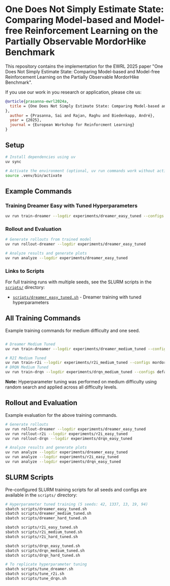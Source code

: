 # One Does Not Simply Estimate State: Comparing Model-based and Model-free Reinforcement Learning on the Partially Observable MordorHike Benchmark

This repository contains the implementation for the EWRL 2025 paper "One Does Not Simply Estimate State: Comparing Model-based and Model-free Reinforcement Learning on the Partially Observable MordorHike Benchmark".


If you use our work in you research or application, please cite us:

```bibtex
@article{prasanna-ewrl2024a,
  title = {One Does Not Simply Estimate State: Comparing Model-based and Model-free Reinforcement Learning on the Partially Observable MordorHike Benchmark
},
  author = {Prasanna, Sai and Rajan, Raghu and Biedenkapp, André},
  year = {2025},
  journal = {European Workshop for Reinforcment Learning}
}
```

## Setup

```bash
# Install dependencies using uv
uv sync

# Activate the environment (optional, uv run commands work without activation)
source .venv/bin/activate
```

## Example Commands

### Training Dreamer Easy with Tuned Hyperparameters

```bash
uv run train-dreamer --logdir experiments/dreamer_easy_tuned --configs mordorhike --seed 42 --task "gymnasium_mordor-hike-easy-v0" --batch_size 8 --dyn.rssm.deter 256 --dyn.rssm.hidden 85 --dyn.rssm.classes 11 --opt.lr 0.00023854151368141174 --run.train_ratio 262 --.*\\.units 165
```

### Rollout and Evaluation

```bash
# Generate rollouts from trained model
uv run rollout-dreamer --logdir experiments/dreamer_easy_tuned

# Analyze results and generate plots  
uv run analyze --logdir experiments/dreamer_easy_tuned
```

### Links to Scripts

For full training runs with multiple seeds, see the SLURM scripts in the [`scripts/`](scripts/) directory:
- [`scripts/dreamer_easy_tuned.sh`](scripts/dreamer_easy_tuned.sh) - Dreamer training with tuned hyperparameters

## All Training Commands 
Example training commands for medium difficulty and one seed.
```bash

# Dreamer Medium Tuned
uv run train-dreamer --logdir experiments/dreamer_medium_tuned --configs mordorhike --seed 42 --task "gymnasium_mordor-hike-medium-v0" --batch_size 8 --dyn.rssm.deter 256 --dyn.rssm.hidden 85 --dyn.rssm.classes 11 --opt.lr 0.00023854151368141174 --run.train_ratio 262 --.*\\.units 165

# R2I Medium Tuned
uv run train-r2i --logdir experiments/r2i_medium_tuned --configs mordorhike --seed 42 --task "gymnasium_mordor-hike-medium-v0" --batch_size 4 --rssm.deter 1024 --rssm.units 1024 --rssm.hidden 512 --ssm.n_layers 4 --model_opt.lr 0.00017958212993107736 --actor_opt.lr 0.0002341129438718781 --critic_opt.lr 0.0002341129438718781 --.*\\.units 1024 --.*\\.mlp_units 1024 --.*\\.mlp_layers 1 --run.train_ratio 457
# DRQN Medium Tuned
uv run train-drqn --logdir experiments/drqn_medium_tuned --configs defaults --seed 42 --env.name "mordor-hike-medium-v0" --train.batch_size 126 --train.epsilon 0.2389 --drqn.hidden_size 160 --train.learning_rate 0.00022516182798426598 --train.num_gradient_steps 13 --train.train_every 35 --train.target_period 280
```

**Note:** Hyperparameter tuning was performed on medium difficulty using random search and applied across all difficulty levels.

## Rollout and Evaluation
Example evaluation for the above training commands.
```bash
# Generate rollouts
uv run rollout-dreamer --logdir experiments/dreamer_easy_tuned
uv run rollout-r2i --logdir experiments/r2i_easy_tuned
uv run rollout-drqn --logdir experiments/drqn_easy_tuned

# Analyze results and generate plots
uv run analyze --logdir experiments/dreamer_easy_tuned
uv run analyze --logdir experiments/r2i_easy_tuned
uv run analyze --logdir experiments/drqn_easy_tuned
```

## SLURM Scripts

Pre-configured SLURM training scripts for all seeds and configs are available in the `scripts/` directory:

```bash
# Hyperparameter tuned training (5 seeds: 42, 1337, 13, 19, 94)
sbatch scripts/dreamer_easy_tuned.sh
sbatch scripts/dreamer_medium_tuned.sh
sbatch scripts/dreamer_hard_tuned.sh

sbatch scripts/r2i_easy_tuned.sh
sbatch scripts/r2i_medium_tuned.sh
sbatch scripts/r2i_hard_tuned.sh

sbatch scripts/drqn_easy_tuned.sh
sbatch scripts/drqn_medium_tuned.sh
sbatch scripts/drqn_hard_tuned.sh

# To replicate hyperparameter tuning
sbatch scripts/tune_dreamer.sh
sbatch scripts/tune_r2i.sh
sbatch scripts/tune_drqn.sh
```